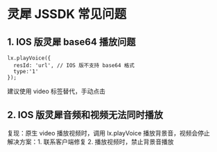 # 灵犀 JSSDK 常见问题

## 1. IOS 版灵犀 base64 播放问题

```
lx.playVoice({
  resId: 'url', // IOS 版不支持 base64 格式
  type:'1'
});
```

建议使用 video 标签替代，手动点击

## 2. IOS 版灵犀音频和视频无法同时播放  

复现：原生 video 播放视频时，调用 lx.playVoice 播放背景音，视频会停止  
解决方案：1. 联系客户端修复 2. 播放视频时，禁止背景音播放  
